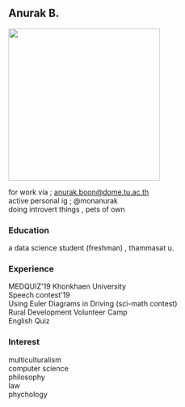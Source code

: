 ## Anurak B.
<img src="https://www.img.in.th/images/91185cc9894462929b056ae7945fa211.jpg" width="300" height="300">

for work via ; anurak.boon@dome.tu.ac.th <br>
active personal ig ; @monanurak <br>
doing introvert things , pets of own 

### Education

a data science student (freshman) , thammasat u.

### Experience

MEDQUIZ'19 Khonkhaen University <br>
Speech contest'19  <br>
Using Euler Diagrams in Driving (sci-math contest)<br>
Rural Development Volunteer Camp <br>
English Quiz

### Interest

multiculturalism <br>
computer science <br>
philosophy <br>
law <br>
phychology


